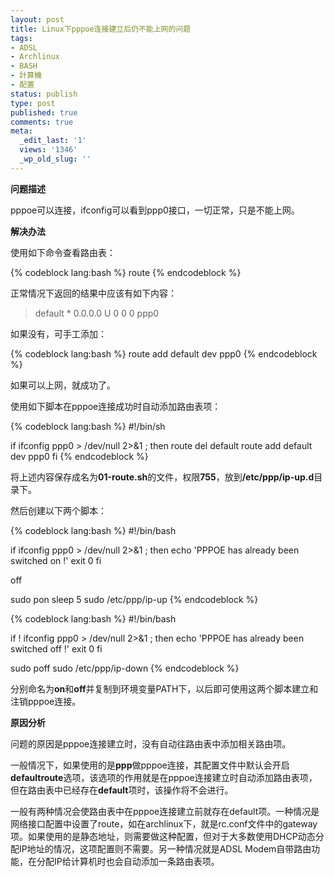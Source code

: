 ```yaml
---
layout: post
title: Linux下pppoe连接建立后仍不能上网的问题
tags:
- ADSL
- Archlinux
- BASH
- 計算機
- 配置
status: publish
type: post
published: true
comments: true
meta:
  _edit_last: '1'
  views: '1346'
  _wp_old_slug: ''
---
```

<strong>问题描述</strong>

pppoe可以连接，ifconfig可以看到ppp0接口，一切正常，只是不能上网。

<strong>解决办法</strong>

使用如下命令查看路由表：

{% codeblock lang:bash %}
route
{% endcodeblock %}

正常情况下返回的结果中应该有如下内容：

<blockquote>
default  *  0.0.0.0   U   0   0  0 ppp0
</blockquote>

如果没有，可手工添加：

{% codeblock lang:bash %}
route add default dev ppp0
{% endcodeblock %}

如果可以上网，就成功了。

使用如下脚本在pppoe连接成功时自动添加路由表项：

{% codeblock lang:bash %}
#!/bin/sh
 
if ifconfig ppp0  > /dev/null 2>&1 ; then
    route del default
    route add default dev ppp0
fi
{% endcodeblock %}

将上述内容保存成名为<strong>01-route.sh</strong>的文件，权限<strong>755</strong>，放到<strong>/etc/ppp/ip-up.d</strong>目录下。

然后创建以下两个脚本：

{% codeblock lang:bash %}
#!/bin/bash
 
if ifconfig ppp0  > /dev/null 2>&1 ; then
    echo 'PPPOE has already been switched on !'
    exit 0
fi
 
off
 
sudo pon
sleep 5
sudo /etc/ppp/ip-up
{% endcodeblock %}

{% codeblock lang:bash %}
#!/bin/bash
 
if ! ifconfig ppp0  > /dev/null 2>&1 ; then
    echo 'PPPOE has already been switched off !'
    exit 0
fi
 
sudo poff
sudo /etc/ppp/ip-down
{% endcodeblock %}

分别命名为<strong>on</strong>和<strong>off</strong>并复制到环境变量PATH下，以后即可使用这两个脚本建立和注销pppoe连接。

<strong>原因分析</strong>

问题的原因是pppoe连接建立时，没有自动往路由表中添加相关路由项。

一般情况下，如果使用的是<strong>ppp</strong>做pppoe连接，其配置文件中默认会开启<strong>defaultroute</strong>选项，该选项的作用就是在pppoe连接建立时自动添加路由表项，但在路由表中已经存在<strong>default</strong>项时，该操作将不会进行。

一般有两种情况会使路由表中在pppoe连接建立前就存在default项。一种情况是网络接口配置中设置了route，如在archlinux下，就是rc.conf文件中的gateway项。如果使用的是静态地址，则需要做这种配置，但对于大多数使用DHCP动态分配IP地址的情况，这项配置则不需要。另一种情况就是ADSL Modem自带路由功能，在分配IP给计算机时也会自动添加一条路由表项。
